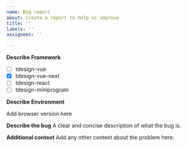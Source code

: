 ```yaml
---
name: Bug report
about: Create a report to help us improve
title: ''
labels: ''
assignees: ''

---
```


**Describe Framework**

- [ ] tdesign-vue
- [x] tdesign-vue-next
- [ ] tdesign-react
- [ ] tdesign-miniprogram

**Describe Environment**

Add browser version here

**Describe the bug**
A clear and concise description of what the bug is.

**Additional context**
Add any other context about the problem here.
